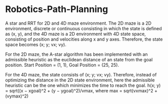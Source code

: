 # Robotics-Path-Planning

A star and RRT for 2D and 4D maze environment. The 2D maze is a 2D environment, discrete or
continuous consisting in which the state is defined as (x, y), and
the 4D maze is a 2D environment with 4D state space, consisting
of position and velocities along x and y axes. Therefore, the state
space becomes (x; y; vx; vy). 

For the 2D maze, the A-star algorithm has been implemented with an admissible heuristic as the euclidean distance
of an state from the goal position. Start Position = (1, 1), Goal Position = (25, 25).

For the 4D maze, the state consists of (x; y; vx; vy). Therefore, instead of optimizing the distance in the 2D
state environment, here the admissible heuristic can be the
one which minimizes the time to reach the goal. h(x; y) = sqrt((x − xgoal)^2 + (y − ygoal)^2)/vmax, where 
max = sqrt(vxmax)^2 + (vymax)^2)
